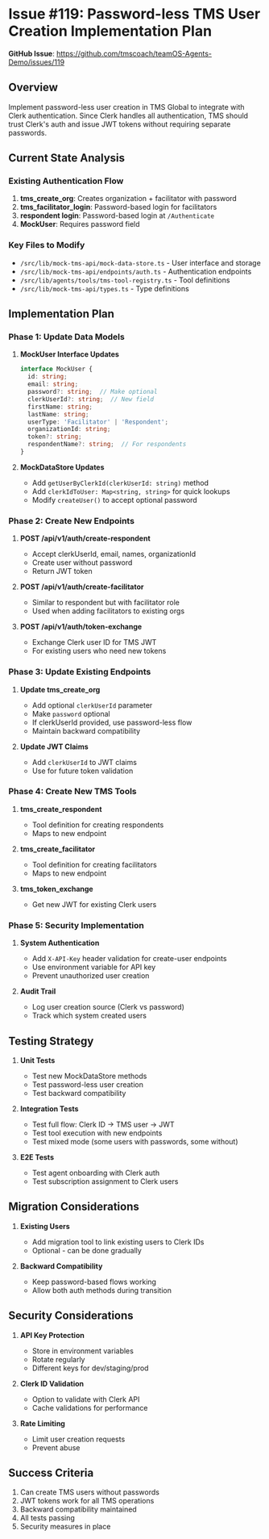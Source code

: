 # Issue #119: Password-less TMS User Creation Implementation Plan

**GitHub Issue**: https://github.com/tmscoach/teamOS-Agents-Demo/issues/119

## Overview

Implement password-less user creation in TMS Global to integrate with Clerk authentication. Since Clerk handles all authentication, TMS should trust Clerk's auth and issue JWT tokens without requiring separate passwords.

## Current State Analysis

### Existing Authentication Flow
1. **tms_create_org**: Creates organization + facilitator with password
2. **tms_facilitator_login**: Password-based login for facilitators
3. **respondent login**: Password-based login at `/Authenticate`
4. **MockUser**: Requires password field

### Key Files to Modify
- `/src/lib/mock-tms-api/mock-data-store.ts` - User interface and storage
- `/src/lib/mock-tms-api/endpoints/auth.ts` - Authentication endpoints
- `/src/lib/agents/tools/tms-tool-registry.ts` - Tool definitions
- `/src/lib/mock-tms-api/types.ts` - Type definitions

## Implementation Plan

### Phase 1: Update Data Models

1. **MockUser Interface Updates**
   ```typescript
   interface MockUser {
     id: string;
     email: string;
     password?: string;  // Make optional
     clerkUserId?: string;  // New field
     firstName: string;
     lastName: string;
     userType: 'Facilitator' | 'Respondent';
     organizationId: string;
     token?: string;
     respondentName?: string;  // For respondents
   }
   ```

2. **MockDataStore Updates**
   - Add `getUserByClerkId(clerkUserId: string)` method
   - Add `clerkIdToUser: Map<string, string>` for quick lookups
   - Modify `createUser()` to accept optional password

### Phase 2: Create New Endpoints

1. **POST /api/v1/auth/create-respondent**
   - Accept clerkUserId, email, names, organizationId
   - Create user without password
   - Return JWT token

2. **POST /api/v1/auth/create-facilitator**
   - Similar to respondent but with facilitator role
   - Used when adding facilitators to existing orgs

3. **POST /api/v1/auth/token-exchange**
   - Exchange Clerk user ID for TMS JWT
   - For existing users who need new tokens

### Phase 3: Update Existing Endpoints

1. **Update tms_create_org**
   - Add optional `clerkUserId` parameter
   - Make `password` optional
   - If clerkUserId provided, use password-less flow
   - Maintain backward compatibility

2. **Update JWT Claims**
   - Add `clerkUserId` to JWT claims
   - Use for future token validation

### Phase 4: Create New TMS Tools

1. **tms_create_respondent**
   - Tool definition for creating respondents
   - Maps to new endpoint

2. **tms_create_facilitator**  
   - Tool definition for creating facilitators
   - Maps to new endpoint

3. **tms_token_exchange**
   - Get new JWT for existing Clerk users

### Phase 5: Security Implementation

1. **System Authentication**
   - Add `X-API-Key` header validation for create-user endpoints
   - Use environment variable for API key
   - Prevent unauthorized user creation

2. **Audit Trail**
   - Log user creation source (Clerk vs password)
   - Track which system created users

## Testing Strategy

1. **Unit Tests**
   - Test new MockDataStore methods
   - Test password-less user creation
   - Test backward compatibility

2. **Integration Tests**
   - Test full flow: Clerk ID → TMS user → JWT
   - Test tool execution with new endpoints
   - Test mixed mode (some users with passwords, some without)

3. **E2E Tests**
   - Test agent onboarding with Clerk auth
   - Test subscription assignment to Clerk users

## Migration Considerations

1. **Existing Users**
   - Add migration tool to link existing users to Clerk IDs
   - Optional - can be done gradually

2. **Backward Compatibility**
   - Keep password-based flows working
   - Allow both auth methods during transition

## Security Considerations

1. **API Key Protection**
   - Store in environment variables
   - Rotate regularly
   - Different keys for dev/staging/prod

2. **Clerk ID Validation**
   - Option to validate with Clerk API
   - Cache validations for performance

3. **Rate Limiting**
   - Limit user creation requests
   - Prevent abuse

## Success Criteria

1. Can create TMS users without passwords
2. JWT tokens work for all TMS operations
3. Backward compatibility maintained
4. All tests passing
5. Security measures in place